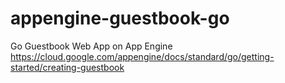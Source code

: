# appengine-guestbook-go
Go Guestbook Web App on App Engine https://cloud.google.com/appengine/docs/standard/go/getting-started/creating-guestbook
